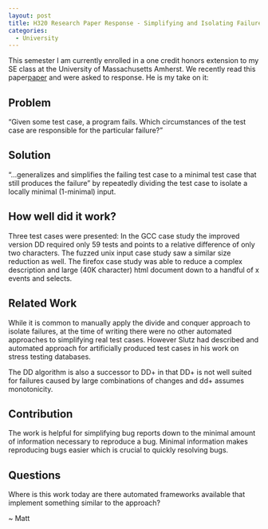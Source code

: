 ```yaml
---
layout: post
title: H320 Research Paper Response - Simplifying and Isolating Failure-Inducing Input
categories:
  - University
---
```

This semester I am currently enrolled in a one credit honors extension to my SE class at the University of Massachusetts Amherst. We recently read this paper[paper](http://pag-www.gtisc.gatech.edu/courses/common/zeller-tse02.pdf) and were asked to response.  He is my take on it:


## Problem
“Given some test case, a program fails. Which circumstances of the test case are responsible for the particular failure?”

## Solution
“...generalizes and simplifies the failing test case to a minimal test case that still produces the failure” by repeatedly dividing the test case to isolate a locally minimal (1-minimal) input.

## How well did it work?
Three test cases were presented:  In the GCC case study the improved version DD required only 59 tests and points to a relative difference of only two characters.  The fuzzed unix input case study saw a similar size reduction as well.  The firefox case study was able to reduce a complex description and large (40K character) html document down to a handful of x events and selects.

## Related Work
While it is common to manually apply the divide and conquer approach to isolate failures, at the time of writing there were no other automated approaches to simplifying real test cases.  However Slutz had described and automated approach for artificially produced test cases in his work on stress testing databases.

The DD algorithm is also a successor to DD+ in that DD+ is not well suited for failures caused by large combinations of changes and dd+ assumes monotonicity.

## Contribution
The work is helpful for simplifying bug reports down to the minimal amount of information necessary to reproduce a bug.  Minimal information makes reproducing bugs easier which is crucial to quickly resolving bugs.

## Questions
Where is this work today are there automated frameworks available that implement something similar to the approach?

~ Matt
